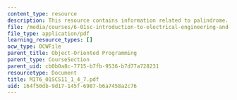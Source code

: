 ```yaml
---
content_type: resource
description: This resource contains information related to palindrome.
file: /media/courses/6-01sc-introduction-to-electrical-engineering-and-computer-science-i-spring-2011/164f50db9d17145f6987b6a7458a2c76_MIT6_01SCS11_1_4_7.pdf
file_type: application/pdf
learning_resource_types: []
ocw_type: OCWFile
parent_title: Object-Oriented Programming
parent_type: CourseSection
parent_uid: cb0b0a8c-7715-b7fb-9536-b7d77a728231
resourcetype: Document
title: MIT6_01SCS11_1_4_7.pdf
uid: 164f50db-9d17-145f-6987-b6a7458a2c76
---
```

